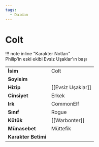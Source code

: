 ```yaml
---
tags:
  - Daidan
---  
```

# Colt   
  
  
!!! note inline "Karakter Notları"  
	Philip'in eski ekibi Evsiz Uşaklar'ın başı  
  
  
<table><tr><td><b>İsim</b></td><td>Colt</td></tr>  
<tr><td><b>Soyisim</b></td><td></td></tr>  
<tr><td><b>Hizip</b></td><td>[[Evsiz Uşaklar]]</td></tr>  
<tr><td><b>Cinsiyet</b></td><td>Erkek</td></tr>  
<tr><td><b>Irk</b></td><td>CommonElf</td></tr>  
<tr><td><b>Sınıf</b></td><td>Rogue</td></tr>  
<tr><td><b>Kütük</b></td><td>[[Warbonter]]</td></tr>  
<tr><td><b>Münasebet</b></td><td>Müttefik</td></tr>  
<tr><td><b>Karakter Betimi</b></td><td></td></tr>  
</table>